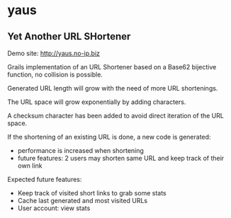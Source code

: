yaus
====

Yet Another URL SHortener
-------------------------

Demo site: http://yaus.no-ip.biz

Grails implementation of an URL Shortener based on a Base62 bijective function, no collision is possible.

Generated URL length will grow with the need of more URL shortenings. 

The URL space will grow exponentially by adding characters.

A checksum character has been added to avoid direct iteration of the URL space.

If the shortening of an existing URL is done, a new code is generated:
  - performance is increased when shortening
  - future features: 2 users may shorten same URL and keep track of their own link

Expected future features:
 - Keep track of visited short links to grab some stats
 - Cache last generated and most visited URLs
 - User account: view stats
